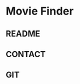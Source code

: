 # Movie Finder

## README


## CONTACT


## GIT
                                                        